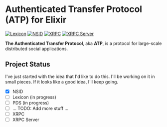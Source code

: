 # Authenticated Transfer Protocol (ATP) for Elixir

[![Lexicon](https://github.com/ryanwinchester/atproto/actions/workflows/lexicon.yml/badge.svg)](https://github.com/ryanwinchester/atproto/actions/workflows/lexicon.yml)
 [![NSID](https://github.com/ryanwinchester/atproto/actions/workflows/nsid.yml/badge.svg)](https://github.com/ryanwinchester/atproto/actions/workflows/nsid.yml)
 [![XRPC](https://github.com/ryanwinchester/atproto/actions/workflows/xrpc.yml/badge.svg)](https://github.com/ryanwinchester/atproto/actions/workflows/xrpc.yml)
 [![XRPC Server](https://github.com/ryanwinchester/atproto/actions/workflows/xrpc-server.yml/badge.svg)](https://github.com/ryanwinchester/atproto/actions/workflows/xrpc-server.yml)

**The Authenticated Transfer Protocol**, aka **ATP**, is a protocol for large-scale distributed social applications.

## Project Status

I've just started with the idea that I'd like to do this. I'll be working on it
in small pieces. If it looks like a good idea, I'll keep going.

- [x] NSID
- [ ] Lexicon (in progress)
- [ ] PDS (in progress)
- [ ] ... TODO: Add more stuff ...
- [ ] XRPC
- [ ] XRPC Server
